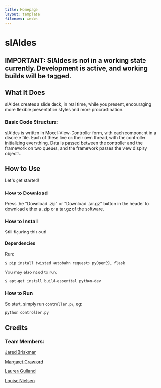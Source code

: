 ```yaml
---
title: Homepage
layout: template
filename: index
---
```


# slAIdes


## IMPORTANT: SlAIdes is not in a working state currently. Development is active, and working builds will be tagged.

## What It Does
slAIdes creates a slide deck, in real time, while you present, encouraging more flexible presentation styles and more procrastination.

### Basic Code Structure:
slAIdes is written in Model-View-Controller form, with each component in a discrete file.
Each of these live on their own thread, with the controller initializing everything.
Data is passed between the controller and the framework on two queues, and the framework passes the view display objects.

## How to Use
Let's get started!

### How to Download
Press the "Download .zip" or "Download .tar.gz" button in the header to download either a .zip  or a tar.gz of the software.

### How to Install
Still figuring this out!

#### Dependencies
Run:

```
$ pip install twisted autobahn requests pyOpenSSL flask
```

You may also need to run:

```
$ apt-get install build-essential python-dev
```

### How to Run
So start, simply run `controller.py`, eg:

```
python controller.py
```

## Credits

### Team Members:

[Jared Briskman](https://github.com/jaredbriskman "Jared's Github profile")

[Margaret Crawford](https://github.com/Margaretmcrawf "Margo's Github profile")

[Lauren Gulland](https://github.com/laurengulland "Lauren's Github profile")

[Louise Nielsen](https://github.com/nielsenlouise "Louise's Github profile")

